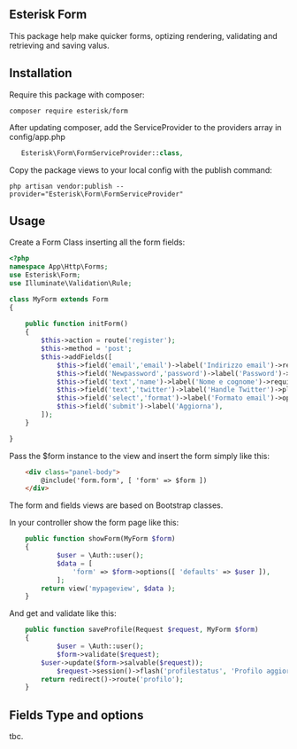 ## Esterisk Form

This package help make quicker forms, optizing rendering, validating and retrieving and saving valus.

## Installation

Require this package with composer:

```shell
composer require esterisk/form
```

After updating composer, add the ServiceProvider to the providers array in config/app.php

```php
   Esterisk\Form\FormServiceProvider::class,
```
Copy the package views to your local config with the publish command:

```shell
php artisan vendor:publish --provider="Esterisk\Form\FormServiceProvider"
```

## Usage

Create a Form Class inserting all the form fields:

```php
<?php
namespace App\Http\Forms;
use Esterisk\Form;
use Illuminate\Validation\Rule;

class MyForm extends Form
{
	
	public function initForm() 
	{
		$this->action = route('register');
		$this->method = 'post';
		$this->addFields([
			$this->field('email','email')->label('Indirizzo email')->required()->rule(Rule::unique('users')),
			$this->field('Newpassword','password')->label('Password')->required(),
			$this->field('text','name')->label('Nome e cognome')->required(),
			$this->field('text','twitter')->label('Handle Twitter')->placeholder('@'),
			$this->field('select','format')->label('Formato email')->options([ 'text' => 'Text', 'html' => 'Html' ])->setDefaultValue('html'),
			$this->field('submit')->label('Aggiorna'),
		]);
	}

}
```

Pass the $form instance to the view and insert the form simply like this:

```html
	<div class="panel-body">
		@include('form.form', [ 'form' => $form ])
	</div>

```

The form and fields views are based on Bootstrap classes.

In your controller show the form page like this:

```php
    public function showForm(MyForm $form)
    {
    		$user = \Auth::user();
    		$data = [
    			'form' => $form->options([ 'defaults' => $user ]),
    		];
        return view('mypageview', $data );
    }
```

And get and validate like this:

```php
    public function saveProfile(Request $request, MyForm $form)
    {
    		$user = \Auth::user();
    		$form->validate($request);
	   	$user->update($form->salvable($request));
	    	$request->session()->flash('profilestatus', 'Profilo aggiornato');
        return redirect()->route('profilo');
    }
```

## Fields Type and options

tbc.



